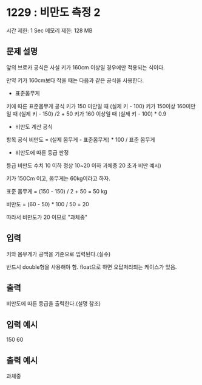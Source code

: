 # 1229 : 비만도 측정 2

시간 제한: 1 Sec 메모리 제한: 128 MB

## 문제 설명

앞의 브로카 공식은 사실 키가 160cm 이상일 경우에만 적용되는 식이다.

만약 키가 160cm보다 작을 때는 다음과 같은 공식을 사용한다.

- 표준몸무게

키에 따른 표준몸무게 공식
키가 150 미만일 때 (실제 키 - 100)
키가 150이상 160미만일 때 (실제 키 - 150) /2 + 50
키가 160 이상일 때 (실제 키 - 100) \* 0.9

- 비만도 계산 공식

항목 공식
비만도 =
(실제 몸무게 - 표준몸무게) \* 100 / 표준 몸무게

- 비만도에 따른 등급 판정

등급 비만도 수치
10 이하 정상
10~20 이하 과체중
20 초과 비만
예시)

키가 150Cm 이고, 몸무게는 60kg이라고 하자.

표준 몸무게 = (150 - 150) / 2 + 50 = 50 kg

비만도 = (60 - 50) \* 100 / 50 = 20

따라서 비만도가 20 이므로 "과체중"

## 입력

키와 몸무게가 공백을 기준으로 입력된다.(실수)

반드시 double형을 사용해야 함. float으로 하면 오답처리되는 케이스가 있음.

## 출력

비만도에 따른 등급을 출력한다.(설명 참조)

## 입력 예시

150 60

## 출력 예시

과체중

